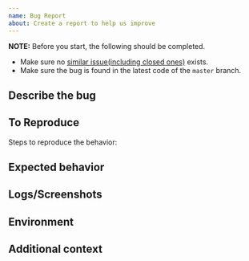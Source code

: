 ```yaml
---
name: Bug Report
about: Create a report to help us improve
---
```


**NOTE:** Before you start, the following should be completed.

- Make sure no [similar issue(including closed ones)][issues] exists.
- Make sure the bug is found in the latest code of the `master` branch.

[issues]: https://github.com/AirboZH/halo-theme-chirpy/issues

## Describe the bug

<!-- A clear and concise description of what the bug is. -->

## To Reproduce

Steps to reproduce the behavior:
<!--
1. Go to '...'
2. Click on '....'
3. Scroll down to '....'
4. See error
-->

## Expected behavior

<!-- A clear and concise description of what you expected to happen. -->

## Logs/Screenshots

<!-- If applicable, add logs/screenshots to help explain your problem. -->

## Environment
<!-- If necessary, uncomment and fill in the following list:
### Desktop

- OS: [e.g. macOS 10.15.6]
- Browser: [e.g. Chrome 85.0.4183.83 (64-bit)]

-->

<!-- If necessary, uncomment and fill in the following list:

### Smartphone

- Device: [e.g. iPhone 6]
- OS: [e.g. iOS 13.6.1]
- Browser: [e.g. Chrome 22]

-->

## Additional context

<!-- Add any other context about the problem here. -->
